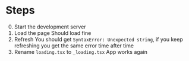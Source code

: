# Steps

0. Start the development server
1. Load the page
  Should load fine
2. Refresh
  You should get `SyntaxError: Unexpected string`, if you keep refreshing you get the same error time after time
3. Rename `loading.tsx` to `_loading.tsx`
  App works again

